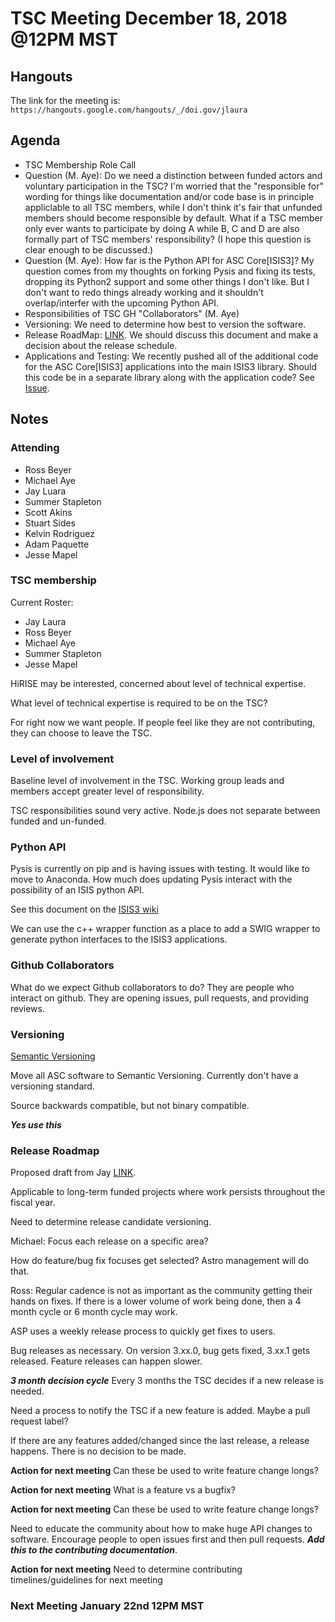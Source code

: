 # TSC Meeting December 18, 2018 @12PM MST

## Hangouts
The link for the meeting is: `https://hangouts.google.com/hangouts/_/doi.gov/jlaura`

## Agenda
- TSC Membership Role Call
- Question (M. Aye): Do we need a distinction between funded actors and voluntary participation in the TSC? I'm worried that the "responsible for" wording for things like documentation and/or code base is in principle appliclable to all TSC members, while I don't think it's fair that unfunded members should become responsible by default. What if a TSC member only ever wants to participate by doing A while B, C and D are also formally part of TSC members' responsibility? (I hope this question is clear enough to be discussed.)
- Question (M. Aye): How far is the Python API for ASC Core[ISIS3]? My question comes from my thoughts on forking Pysis and fixing its tests, dropping its Python2 support and some other things I don't like. But I don't want to redo things already working and it shouldn't overlap/interfer with the upcoming Python API.
- Responsibilities of TSC GH "Collaborators" (M. Aye)
- Versioning: We need to determine how best to version the software.
- Release RoadMap: [LINK](https://github.com/USGS-Astrogeology/ISIS3/wiki/Release-Road-Map). We should discuss this document and make a decision about the release schedule.
- Applications and Testing: We recently pushed all of the additional code for the ASC Core[ISIS3] applications into the main ISIS3 library. Should this code be in a separate library along with the application code? See [Issue](https://github.com/USGS-Astrogeology/ISIS3/issues/600).

## Notes

### Attending
* Ross Beyer
* Michael Aye
* Jay Luara
* Summer Stapleton
* Scott Akins
* Stuart Sides
* Kelvin Rodriguez
* Adam Paquette
* Jesse Mapel

### TSC membership
Current Roster:
* Jay Laura
* Ross Beyer
* Michael Aye
* Summer Stapleton
* Jesse Mapel

HiRISE may be interested, concerned about level of technical expertise.

What level of technical expertise is required to be on the TSC?

For right now we want people. If people feel like they are not contributing, they can choose to leave the TSC.

### Level of involvement

Baseline level of involvement in the TSC. Working group leads and members accept greater level of responsibility.

TSC responsibilities sound very active. Node.js does not separate between funded and un-funded.

### Python API

Pysis is currently on pip and is having issues with testing. It would like to move to Anaconda. How much does updating Pysis interact with the possibility of an ISIS python API.

See this document on the [ISIS3 wiki](https://github.com/USGS-Astrogeology/ISIS3/wiki/Writing-ISIS3-Tests-Using-Gtest-and-Ctest#refactoring-isis3-applications)

We can use the c++ wrapper function as a place to add a SWIG wrapper to generate python interfaces to the ISIS3 applications.

### Github Collaborators

What do we expect Github collaborators to do? They are people who interact on github. They are opening issues, pull requests, and providing reviews.

### Versioning

[Semantic Versioning](https://semver.org/)

Move all ASC software to Semantic Versioning. Currently don't have a versioning standard.

Source backwards compatible, but not binary compatible.

***Yes use this***

### Release Roadmap

Proposed draft from Jay [LINK](https://github.com/USGS-Astrogeology/ISIS3/wiki/Release-Road-Map).

Applicable to long-term funded projects where work persists throughout the fiscal year.

Need to determine release candidate versioning.

Michael: Focus each release on a specific area?

How do feature/bug fix focuses get selected? Astro management will do that.

Ross: Regular cadence is not as important as the community getting their hands on fixes. If there is a lower volume of work being done, then a 4 month cycle or 6 month cycle may work.

ASP uses a weekly release process to quickly get fixes to users.

Bug releases as necessary. On version 3.xx.0, bug gets fixed, 3.xx.1 gets released. Feature releases can happen slower.

***3 month decision cycle*** Every 3 months the TSC decides if a new release is needed.

Need a process to notify the TSC if a new feature is added. Maybe a pull request label?

If there are any features added/changed since the last release, a release happens. There is no decision to be made.

**Action for next meeting** Can these be used to write feature change longs?

**Action for next meeting** What is a feature vs a bugfix?

**Action for next meeting** Can these be used to write feature change longs?

Need to educate the community about how to make huge API changes to software. Encourage people to open issues first and then pull requests. ***Add this to the contributing documentation***.

**Action for next meeting** Need to determine contributing timelines/guidelines for next meeting

### Next Meeting January 22nd 12PM MST
